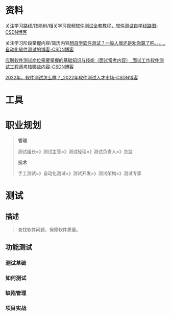 # 资料

关注学习路线/技能树/相关学习视频[软件测试全套教程，软件测试自学线路图-CSDN博客](https://blog.csdn.net/itcast_cn/article/details/80969185?ops_request_misc=%7B%22request%5Fid%22%3A%22169882156416800225567201%22%2C%22scm%22%3A%2220140713.130102334.pc%5Fall.%22%7D&request_id=169882156416800225567201&biz_id=0&utm_medium=distribute.pc_search_result.none-task-blog-2~all~first_rank_ecpm_v1~hot_rank-4-80969185-null-null.142^v96^pc_search_result_base2&utm_term=软件测试&spm=1018.2226.3001.4187)

关注学习阶段掌握内容/简历内容[想自学软件测试？一般人我还是劝你算了吧。。。_自动化软件测试的博客-CSDN博客](https://blog.csdn.net/m0_53918927/article/details/125278193?ops_request_misc=%7B%22request%5Fid%22%3A%22169882158116800182725207%22%2C%22scm%22%3A%2220140713.130102334.pc%5Fall.%22%7D&request_id=169882158116800182725207&biz_id=0&utm_medium=distribute.pc_search_result.none-task-blog-2~all~first_rank_ecpm_v1~times_rank-6-125278193-null-null.142^v96^pc_search_result_base2&utm_term=软件测试&spm=1018.2226.3001.4187)

[应聘软件测试岗位需要掌握的基础知识与技能（面试常考内容）_面试工作软件测试工程师考核哪些内容-CSDN博客](https://blog.csdn.net/chenlycly/article/details/124557409?ops_request_misc=%7B%22request%5Fid%22%3A%22169882158116800182725207%22%2C%22scm%22%3A%2220140713.130102334.pc%5Fall.%22%7D&request_id=169882158116800182725207&biz_id=0&utm_medium=distribute.pc_search_result.none-task-blog-2~all~first_rank_ecpm_v1~times_rank-8-124557409-null-null.142^v96^pc_search_result_base2&utm_term=软件测试&spm=1018.2226.3001.4187)

[2022年，软件测试怎么样？_2022年软件测试人才市场-CSDN博客](https://blog.csdn.net/xfw17397388089/article/details/127821104?ops_request_misc=%7B%22request%5Fid%22%3A%22169882158116800182725207%22%2C%22scm%22%3A%2220140713.130102334.pc%5Fall.%22%7D&request_id=169882158116800182725207&biz_id=0&utm_medium=distribute.pc_search_result.none-task-blog-2~all~first_rank_ecpm_v1~times_rank-16-127821104-null-null.142^v96^pc_search_result_base2&utm_term=软件测试&spm=1018.2226.3001.4187)



# 工具





# 职业规划

> **管理**
>
> 测试组长=》测试主管=》测试经理=》测试负责人=》总监
>
> **技术**
>
> 手工测试=》自动化测试=》测试开发=》测试架构=》测试专家



# 测试

## 描述

> 查找软件问题，保障软件质量。

## 功能测试

### 测试基础







### 如何测试



### 缺陷管理



### 项目实战

